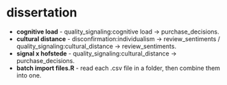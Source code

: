 # dissertation
* **cognitive load** - quality_signaling:cognitive load -> purchase_decisions.
* **cultural distance** - disconfirmation:individualism -> review_sentiments / quality_signaling:cultural_distance -> review_sentiments.
* **signal x hofstede** - quality_signaling:cultural_distance -> purchase_decisions.
* **batch import files.R** - read each .csv file in a folder, then combine them into one.
